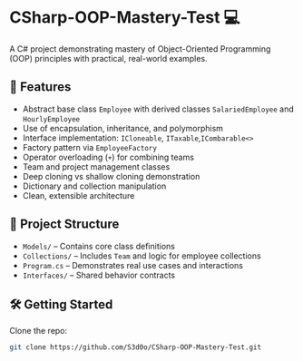 # CSharp-OOP-Mastery-Test 💻

A C# project demonstrating mastery of Object-Oriented Programming (OOP) principles with practical, real-world examples.

## 🚀 Features

- Abstract base class `Employee` with derived classes `SalariedEmployee` and `HourlyEmployee`
- Use of encapsulation, inheritance, and polymorphism
- Interface implementation: `ICloneable`, `ITaxable`,`ICombarable<>`
- Factory pattern via `EmployeeFactory`
- Operator overloading (`+`) for combining teams
- Team and project management classes
- Deep cloning vs shallow cloning demonstration
- Dictionary and collection manipulation
- Clean, extensible architecture

## 🧱 Project Structure

- `Models/` – Contains core class definitions
- `Collections/` – Includes `Team` and logic for employee collections
- `Program.cs` – Demonstrates real use cases and interactions
- `Interfaces/` – Shared behavior contracts

## 🛠️ Getting Started

Clone the repo:
```bash
git clone https://github.com/S3d0o/CSharp-OOP-Mastery-Test.git
